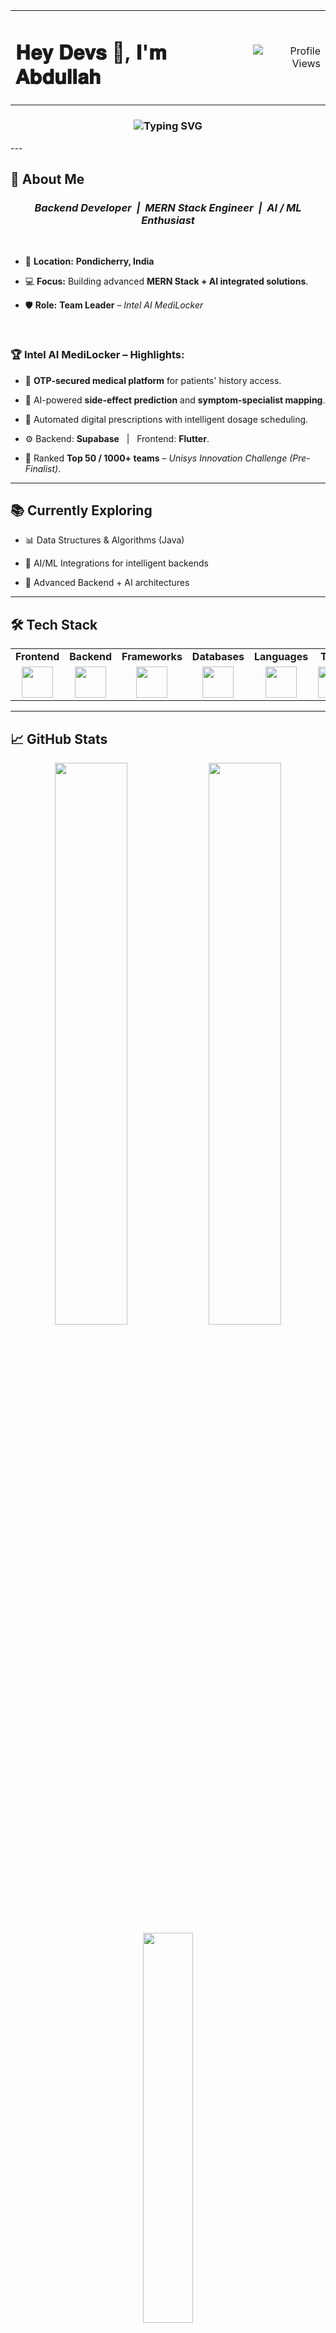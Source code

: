 <table width="100%">
  <tr>
    <td><h1 align="left"><b>𝐇𝐞𝐲 𝐃𝐞𝐯𝐬 👋, 𝐈'𝐦 𝐀𝐛𝐝𝐮𝐥𝐥𝐚𝐡</b></h1></td>
    <td align="right">
      <img src="https://komarev.com/ghpvc/?username=Abdullah-218&label=Profile%20views&color=0e75b6&style=flat-square" alt="Profile Views"/>
    </td>
  </tr>
</table>

<h3 align="center">
  <img src="https://readme-typing-svg.demolab.com?font=Fira+Code&size=22&pause=1000&color=F7F7F7&center=true&vCenter=true&width=500&lines=Backend+Developer;MERN+Stack+Engineer;AI+%26+ML+Enthusiast" alt="Typing SVG" />
</h3>
---

## 🚀 <b>About Me</b>

<div align="center">

### <b><i>Backend Developer &nbsp;|&nbsp; MERN Stack Engineer &nbsp;|&nbsp; AI / ML Enthusiast</i></b>

</div>

<br/>

- 📍 **Location:** <b>Pondicherry, India</b>

- 💻 **Focus:** Building advanced <b>MERN Stack + AI integrated solutions</b>.

- 🛡️ **Role:** <b>Team Leader</b> – <i>Intel AI MediLocker</i>  

<br/>

### 🏆 <b>Intel AI MediLocker – Highlights:</b>

- 🔐 <b>OTP-secured medical platform</b> for patients' history access.
  
- 🧠 AI-powered <b>side-effect prediction</b> and <b>symptom-specialist mapping</b>.
  
- 📝 Automated digital prescriptions with intelligent dosage scheduling.
  
- ⚙️ Backend: <b>Supabase</b> &nbsp; | &nbsp; Frontend: <b>Flutter</b>.
  
- 🏅 Ranked <b>Top 50 / 1000+ teams</b> – <i>Unisys Innovation Challenge (Pre-Finalist)</i>.

---

## 📚 <b>Currently Exploring</b>

- 📊 Data Structures & Algorithms (Java)
  
- 🤖 AI/ML Integrations for intelligent backends
  
- 🚀 Advanced Backend + AI architectures

---

## 🛠️ <b>Tech Stack</b>

<div align="center">

<table>
  <tr>
    <td align="center"><b>Frontend</b></td>
    <td align="center"><b>Backend</b></td>
    <td align="center"><b>Frameworks</b></td>
    <td align="center"><b>Databases</b></td>
    <td align="center"><b>Languages</b></td>
    <td align="center"><b>Tools</b></td>
  </tr>
  <tr>
    <td align="center"><img src="https://skillicons.dev/icons?i=react,flutter" height="50"/></td>
    <td align="center"><img src="https://skillicons.dev/icons?i=nodejs,express" height="50"/></td>
    <td align="center"><img src="https://skillicons.dev/icons?i=flask,django" height="50"/></td>
    <td align="center"><img src="https://skillicons.dev/icons?i=mongodb,mysql" height="50"/></td>
    <td align="center"><img src="https://skillicons.dev/icons?i=java,cpp,js" height="50"/></td>
    <td align="center"><img src="https://skillicons.dev/icons?i=git,github,postman,linux,vscode" height="50"/></td>
  </tr>
</table>

</div>

---

## 📈 <b>GitHub Stats</b>

<div align="center">

<img src="https://github-readme-stats.vercel.app/api?username=Abdullah-218&show_icons=true&theme=tokyonight&hide_border=true&count_private=true" width="48%"/>
<img src="https://github-readme-streak-stats.herokuapp.com/?user=Abdullah-218&theme=tokyonight&hide_border=true" width="48%"/>
<br/>
<img src="https://github-readme-stats.vercel.app/api/top-langs/?username=Abdullah-218&layout=compact&theme=tokyonight&hide_border=true" width="40%"/>

</div>

---

## 🏆 <b>Competitive Programming</b>

<div align="center">

<a href="https://leetcode.com/u/abdullxh_08/" target="_blank">
  <img src="https://img.shields.io/badge/LeetCode-FFA116?style=for-the-badge&logo=leetcode&logoColor=black" height="45">
</a>

</div>

---

## 📫 <b>Connect With Me</b>

<div align="center">

<a href="http://www.linkedin.com/in/abdullahxdev" target="_blank">
  <img src="https://img.shields.io/badge/LinkedIn-0A66C2?style=for-the-badge&logo=linkedin&logoColor=white" height="45">
</a>
&nbsp;&nbsp;
<a href="mailto:abdullahoffl2005@gmail.com">
  <img src="https://img.shields.io/badge/Gmail-EA4335?style=for-the-badge&logo=gmail&logoColor=white" height="45">
</a>

</div>

---

<p align="center">
  🚀 <b>Let's innovate and build impactful solutions together!</b>
</p>
